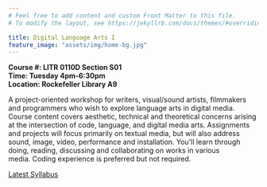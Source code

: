 ```yaml
---
# Feel free to add content and custom Front Matter to this file.
# To modify the layout, see https://jekyllrb.com/docs/themes/#overriding-theme-defaults

title: Digital Language Arts I
feature_image: "assets/img/home-bg.jpg"
---
```

**Course #: LITR 0110D Section S01** <br>
**Time: Tuesday 4pm-6:30pm** <br>
**Location: Rockefeller Library A9** <br>

A project-oriented workshop for writers, visual/sound artists, filmmakers and programmers who wish to explore language arts in digital media. Course content covers aesthetic, technical and theoretical concerns arising at the intersection of code, language, and digital media arts. Assignments and projects will focus primarily on textual media, but will also address sound, image, video, performance and installation. You'll learn through doing, reading, discussing and collaborating on works in various media. Coding experience is preferred but not required.

[Latest Syllabus](https://goo.gl/UoGHJS)
